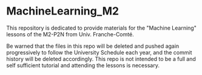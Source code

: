 # MachineLearning_M2

This repository is dedicated to provide materials for the "Machine Learning" lessons of the M2-P2N from Univ. Franche-Comté.

Be warned that the files in this repo will be deleted and pushed again progressively to follow the University Schedule each year, and the commit history will be deleted accordingly. This repo is not intended to be a full and self sufficient tutorial and attending the lessons is necessary.

